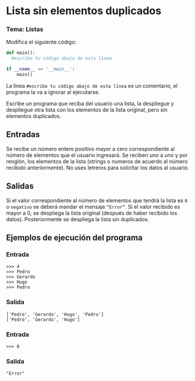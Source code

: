 # Lista sin elementos duplicados
### Tema: Listas

Modifica el siguiente código:

```python
def main():
  #escribe tu código abajo de esta línea

if __name__ == '__main__':
    main()
```

La línea `#escribe tu código abajo de esta línea` es un comentario, el programa la va a ignorar al ejecutarse.

Escribe un programa que reciba del usuario una lista, la despliegue y despliegue otra lista con los elementos de la lista original, pero sin elementos duplicados. 

## Entradas
Se recibe un número entero positivo mayor a cero correspondiente al número de elementos que el usuario ingresará.
Se reciben uno a uno y por renglón, los elementos de la lista (strings o numeros de acuerdo al número recibido anteriormente). No uses letreros para solicitar los datos al usuario.

## Salidas
Si el valor correspondiente al número de elementos que tendrá la lista es ```0``` o ```negativo``` se deberá mandar el mensaje ```“Error”```. Si el valor recibido es mayor a 0, se despliega la lista original (después de haber recibido los datos). Posteriormente se despliega la lista sin duplicados.

## Ejemplos de ejecución del programa
### Entrada
```
>>> 4
>>> Pedro
>>> Gerardo
>>> Hugo
>>> Pedro
```
### Salida
```
['Pedro', 'Gerardo', 'Hugo', 'Pedro']
['Pedro', 'Gerardo', 'Hugo']
```
### Entrada
```
>>> 0
```
### Salida
```
"Error"
```
